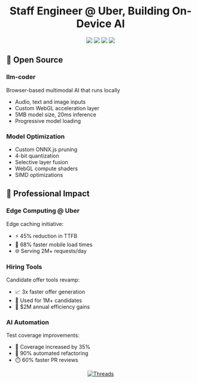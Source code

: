 <h1 align="center">Staff Engineer @ Uber, Building On-Device AI</h1>

<div align="center">
  <img src="https://img.shields.io/badge/TypeScript-007ACC?style=for-the-badge&logo=typescript&logoColor=white"/>
  <img src="https://img.shields.io/badge/Go-00ADD8?style=for-the-badge&logo=go&logoColor=white"/>
  <img src="https://img.shields.io/badge/WebAssembly-654FF0?style=for-the-badge&logo=webassembly&logoColor=white"/>
  <img src="https://img.shields.io/badge/TensorFlow.js-FF6F00?style=for-the-badge&logo=tensorflow&logoColor=white"/>
</div>

## 🚀 Open Source

### llm-coder
Browser-based multimodal AI that runs locally
- Audio, text and image inputs
- Custom WebGL acceleration layer
- 5MB model size, 20ms inference
- Progressive model loading

### Model Optimization
- Custom ONNX.js pruning
- 4-bit quantization
- Selective layer fusion
- WebGL compute shaders
- SIMD optimizations

## 💼 Professional Impact

### Edge Computing @ Uber
Edge caching initiative: 
- ⚡️ 45% reduction in TTFB
- 📱 68% faster mobile load times
- 🌐 Serving 2M+ requests/day

### Hiring Tools
Candidate offer tools revamp:
- 📈 3x faster offer generation
- 👥 Used for 1M+ candidates
- 💸 $2M annual efficiency gains

### AI Automation
Test coverage improvements:
- 🎯 Coverage increased by 35%
- 🔄 90% automated refactoring
- ⏱️ 60% faster PR reviews

<div align="center">
  <a href="https://threads.net/pauldufour">
    <img src="https://img.shields.io/static/v1?style=for-the-badge&message=Follow&color=000000&logo=threads&logoColor=FFFFFF&label=THREADS" alt="Threads"/>
  </a>
</div>
